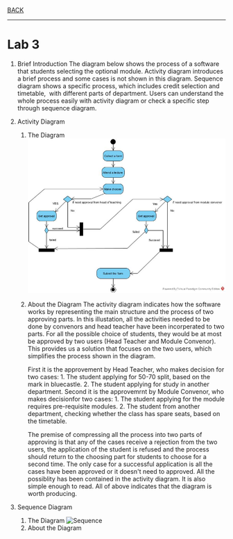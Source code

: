 [BACK](../README.md)
***
# Lab 3
1. Brief Introduction
	The diagram below shows the process of a software that students selecting the optional module. 
	Activity diagram introduces a brief process and some cases is not shown in this diagram. 
	Sequence diagram shows a specific process, which includes credit selection and timetable,  with different parts of department. 
	Users can understand the whole process easily with activity diagram or check a specific step through sequence diagram.
2. Activity Diagram
	1. The Diagram
		![Activity](/images/lab3/ac.jpg)
	2. About the Diagram
		The activity diagram indicates how the software works by representing the main structure and the process of two approving parts.
		In this illustation, all the activities needed to be done by convenors and head teacher have been incorperated to two parts.
		For all the possible choice of students, they would be at most be approved by two users (Head Teacher and Module Convenor).
		This provides us a solution that focuses on the two users, which simplifies the process shown in the diagram.
		
		First it is the approvement by Head Teacher, who makes decision for two cases:
			1. The student applying for 50-70 split, based on the mark in bluecastle.
			2. The student applying for study in another department.
		Second it is the approvemrnt by Module Convenor, who makes decisionfor two cases:
			1. The student applying for the module requires pre-requisite modules.
			2. The student from another department, checking whether the class has spare seats, based on the timetable.
			
		The premise of compressing all the process into two parts of approving is that any of the cases receive a rejection from the two users,
		the application of the student is refused and the process should return to the choosing part for students to choose for a second time. 
		The only case for a successful application is all the cases have been approved or it doesn't need to approved.
		All the possiblity has been contained in the activity diagram. It is also simple enough to read. 
		All of above indicates that the diagram is worth producing.
		
3. Sequence Diagram
	1. The Diagram
		![Sequence](/images/lab3/se.jpg)
	2. About the Diagram